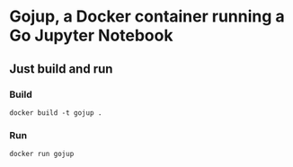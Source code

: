 # Gojup, a Docker container running a Go Jupyter Notebook

## Just build and run

### Build
`docker build -t gojup .`

### Run
`docker run gojup`

